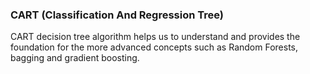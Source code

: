 ### CART (Classification And Regression Tree)

CART decision tree algorithm helps us to understand and provides the foundation for the more advanced concepts such as Random Forests, bagging and gradient boosting.

